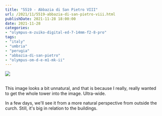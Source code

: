 ```yaml
---
title: "5519 - Abbazia di San Pietro VIII"
url: /2021/11/5519-abbazia-di-san-pietro-viii.html
publishDate: 2021-11-28 18:00:00
date: 2021-11-28
categories:
- "olympus-m-zuiko-digital-ed-7-14mm-f2-8-pro"
tags:
- "italy"
- "umbria"
- "perugia"
- "abbazia-di-san-pietro"
- "olympus-om-d-e-m1-mk-ii"
---
```

<div class="container">
<div class="center"><a target="_blank" href="https://d25zfm9zpd7gm5.cloudfront.net/1200x1200/2019/20190902_111003_lr.jpg"><img class="webfeedsFeaturedVisual" src="https://d25zfm9zpd7gm5.cloudfront.net/0600x0600/2019/20190902_111003_lr.jpg" /></a></div>
</div>
<br />

This image looks a bit unnatural, and that is because I
really, really wanted to get the whole tower into the image.
Ultra-wide. 

In a few days, we'll see it from a more natural perspective
from outside the curch. Still, it's big in relation to the
buildings.
